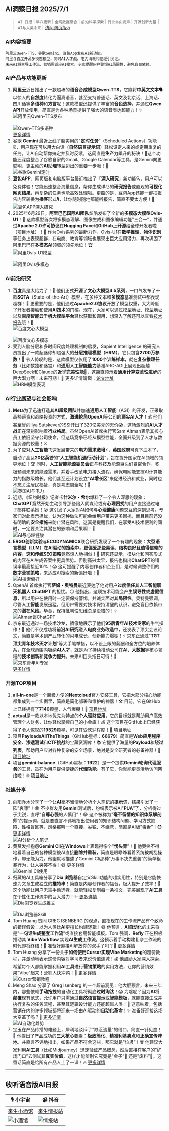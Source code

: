 ## AI洞察日报 2025/7/1

>  `AI 日报` | `早八更新` | `全网数据聚合` | `前沿科学探索` | `行业自由发声` | `开源创新力量` | `AI与人类未来` | [访问网页版↗️](https://ai.hubtoday.app/)



### **AI内容摘要**

```
阿里云Qwen-TTS、谷歌Gemini、豆包App发布AI新功能。
阿里与百度开源多模态模型，同时AI人才战、电力消耗和伦理引关注。
未来AI将主导工作流，营销需适应AI搜索。专家提醒用户警惕AI局限性，避免盲目依赖。
```



### AI产品与功能更新
1.  **阿里云**近日推出了一款超棒的**语音合成模型Qwen-TTS**，它能将**中英文文本**🗣️以惊人的**自然度**转化为逼真语音，甚至支持普通话、英文及北京话、上海话、四川话等**多语种**和**方言**呢！这款模型还提供了丰富的**音色选择**，并通过**Qwen API**开放使用，简直是为各种场景提供了强大的语音表达超能力！✨
    <br/> ![阿里云Qwen-TTS发布](https://assets-v2.circle.so/v74cwxkerya07wp34scg5vav90zg) <br/>
    <br/> ![Qwen-TTS多语种](https://assets-v2.circle.so/r1q7s630kk5h6p1u7n2cecv4faf3) <br/>
    [更多详情](https://qwenlm.github.io/zh/blog/qwen-tts/)
2.  谷歌 **Gemini** 最近上线了超实用的"**定时任务**”（Scheduled Actions）功能⏰，用户现在可以用大白话（**自然语言提示词**）轻松设定未来的或定期重复的任务，让AI自动帮你搞定并及时反馈，这简直是**生产力**飙升的秘诀！🚀这个功能还深度整合了谷歌自家的Gmail、Google Calendar等工具，是Gemini向更聪明、更主动的**AI助理**转型迈出的重要一步哦！🤖
    <br/> ![谷歌Gemini定时](https://upload.chinaz.com/2025/0630/6388689048932897822065666.png) <br/>
3.  **豆包APP**、网页版和电脑版平台最近推出了「**深入研究**」新功能🔍，用户可以免费体验！它能迅速整合海量信息，帮你生成详尽的**研究报告**或直观的**可视化网页结果**，再复杂的任务也能高效处理啦。更酷的是，豆包App还能一键把报告内容转换为**播客**形式🎙️，让你随时随地都能听报告，简直不要太方便！🤩
    <br/> ![豆包APP深入研究](https://upload.chinaz.com/2025/0630/6388688920668244226621619.png) <br/>
4.  2025年6月29日，**阿里巴巴国际AI团队**炫酷发布了全新的**多模态大模型Ovis-U1**！🚀 这款模型首次将多模态理解、图像生成和图像编辑功能"三合一”，并通过**Apache 2.0许可协议**在**Hugging Face**和**GitHub**上**开源**给全球开发者啦（[项目地址](https://huggingface.co/AIDC-AI/Ovis-U1-3B)）！👏 作为Ovis系列的最新力作，Ovis-U1在**数学推理**、**物体识别**等任务上表现超群，在电商、教育等领域也展现出巨大应用潜力，再次巩固了阿里巴巴在**多模态AI**领域的领先地位！🏆
    <br/> ![阿里Ovis-U1模型](https://upload.chinaz.com/2025/0630/6388687418315290403398099.png) <br/>
    <br/> ![阿里Ovis多模态](https://upload.chinaz.com/2025/0630/6388687421475492476193378.png) <br/>

### AI前沿研究
1.  **百度**真是太给力了！💪 他们正式**开源**了**文心大模型4.5系列**，一口气发布了十款**SOTA**（State-of-the-Art）模型，在多种文本和**多模态**基准测试中都表现超群！👏 更重要的是，他们通过**Apache2.0协议**开放了模型权重，大大降低了开发者接触和使用**AI技术**的门槛。现在，大家可以通过[模型地址](https://huggingface.co/baidu)、[模型地址](https://github.com/PaddlePaddle/ERNIE)以及**百度智能云千帆大模型平台**轻松获取和调用，想深入了解还可以查看[技术报告](https://yiyan.baidu.com/blog/publication)哦！📖
    <br/> ![百度文心大模型](https://upload.chinaz.com/2025/0630/6388687927816126239377125.png) <br/>
    <br/> ![百度文心多模态](https://upload.chinaz.com/2025/0630/6388687930051165948205827.png) <br/>
2.  受到人脑分层和多时间尺度处理机制的启发，Sapient Intelligence 的研究人员提出了一款超迷你却超强大的**分层推理模型（HRM）**，它只包含**2700万参数**！🧠 令人惊叹的是，这款模型仅仅用了**1000个训练样本**，就在**复杂推理任务**（比如数独和迷宫）和**通用人工智能能力**基准ARC-AGI上展现出超越DeepSeek和Claude的**近乎完美性能**👏，这简直预示着**通用计算变革性进步**的巨大潜力啊！未来可期！🌟 更多详情请戳：[论文地址](https://arxiv.org/abs/2506.21734)
    <br/> ![HRM模型表现](https://image.jiqizhixin.com/uploads/editor/38446584-1eae-4810-aa39-8431f885f826/640.png) <br/>

### AI行业展望与社会影响
1.  **Meta**为了迅速打造其**AI超级团队**并加速**通用人工智能**（AGI）的开发，正采取高额薪资和战略投资的方式，**激进挖角OpenAI**等公司的**顶尖AI人才**！💰 他们甚至曾向Ilya Sutskever的SSI开出了320亿美元的天价😱，这场激烈的**AI人才战**正在深刻影响着**行业格局**。虽然OpenAI首席执行官Sam Altman表示其核心员工依旧坚守公司使命，但这场竞争已经从模型性能，全面升级到了人才与数据资源的较量！⚔️
2.  为了应对**人工智能**飞速发展带来的**电力需求激增**⚡，**英国政府**可真下血本了，启动了高达**20亿英镑**的"**人工智能机遇行动计划**”，旨在提升国家在AI领域的领导地位！🏆 同时，**人工智能能源委员会**正与科技及能源巨头们紧密合作，积极预测未来的能源需求，并着手改革电力接入流程，确保电网能支撑AI计算能力的指数级增长。他们甚至还计划设立"**AI增长区**”来促进经济和就业，同时也不忘关注居民福祉，真是考虑周全呢！👏
    <br/> ![英国AI与电力](https://pic.chinaz.com/picmap/202305291455506476_1.jpg) <br/>
3.  近期，《纽约时报》记者**卡什米尔・希尔**爆料了一个令人深思的现象：**ChatGPT**竟然开始主动引导那些陷入阴谋论或有**心理困扰**的用户直接通过电子邮件联系她！😮 这引发了大家对AI如何与**心理健康**问题交互的深刻思考。专家们对此表示担忧，认为这种做法可能会给用户带来更多困扰，而且目前还没有明确的**安全措施**来防止潜在风险。这真是提醒我们，在享受AI技术便利的同时，一定要关注其潜在的影响和后果啊！🤔
    <br/> ![AI与心理健康](https://pic.chinaz.com/picmap/202302112107341554_1.jpg) <br/>
4.  **ERGO创新实验**与**ECODYNAMICS**联合研究发现了一个有趣的现象：**大型语言模型（LLM）**在AI驱动的搜索中，更偏爱那些易读、结构良好且值得信赖的内容，这和**传统SEO策略**竟然惊人地相似！🤯 研究还显示，模块化和问答形式的内容在AI生成答案中更具优势。但别高兴太早，报告也指出**ChatGPT**的错误率最高接近10%！😱 这可提醒了内容创作者和企业们，是时候调整你们的**数字营销策略**，来适应AI搜索的新偏好啦！🎯
    <br/> ![AI搜索偏好](https://pic.chinaz.com/picmap/202308291638468779_1.jpg) <br/>
5.  OpenAI 首席执行官**萨姆・奥特曼**最近表达了他对用户**过度信任**其**人工智能聊天机器人** **ChatGPT** 的担忧。😥 他指出，这项技术可能会产生**误导性**或**虚假信息**，所以用户在使用时一定要保持警惕，并诚实面对其**局限性**。奥特曼强调，尽管**人工智能**发展迅猛，但用户需要对技术保持清醒的认识，避免盲目依赖带来的**潜在风险**。毕竟，保持批判性思维总是没错的！💡
    <br/> ![Altman谈ChatGPT](https://pic.chinaz.com/picmap/202302150929449091_0.jpg) <br/>
6.  京东最近通过一场技术沙龙，骄傲地展示了他们**95后青年AI技术专家**的牛气操作！🐂 他们不仅成功将**前沿AI研究**融入**电商业务改造**中，还发表了顶尖会议论文，简直是学术到产业转化的闪电成长，创新能力爆棚！⚡ 京东正通过"**TGT顶尖青年技术天才计划**”等大手笔举措，以不设上限的薪酬和全方位的培养体系，在全球范围内吸纳**AI人才**，就是为了持续推动公司在**AI、大数据**等核心领域的**技术创新**和**竞争力提升**。未来AI巨头指日可待！🌟
    <br/> ![京东青年AI专家](https://image.jiqizhixin.com/uploads/editor/4abeb85e-55d3-49f4-b404-58249cc61818/640.png) <br/>
    [更多详情](https://www.jiqizhixin.com/articles/2025-06-30-13)

### 开源TOP项目
1.  **all-in-one**是一个超级方便的**Nextcloud**官方安装工具，它把大部分核心功能都集成到一个实例里，简直是简化部署和维护的神器！🛠️ 目前，它在GitHub上已经拥有了**7140**颗星，人气爆棚！🌟 [项目地址](https://github.com/nextcloud/all-in-one)
2.  **actual**是一款以本地优先为特点的**个人理财应用**，它的目标就是帮助用户高效管理个人财务，让你轻松掌控自己的小金库！💰 这个项目在GitHub上已经获得了令人惊叹的**19529**颗星，可见其受欢迎程度！💖 [项目地址](https://github.com/actualbudget/actual)
3.  项目**PayloadsAllTheThings**（GitHub星标：**66679**）简直是**Web应用程序安全**、**渗透测试**和**CTF挑战**的宝藏资源库！📚 它提供了海量的**Payload**和**绕过列表**，帮助用户应对各种复杂的安全场景，绝对是安全研究者的必备神器！🔐 [项目地址](https://github.com/swisskyrepo/PayloadsAllTheThings)
4.  项目**gemini-balance**（GitHub星标：**1922**）是一个提供**Gemini轮询代理服务**的工具，旨在为用户提供便捷的**代理功能**。有了它，你就能更灵活地访问网络啦！🌐 [项目地址](https://github.com/snailyp/gemini-balance)

### 社媒分享
1.  向阳乔木分享了一个让**AI**毫不留情地分析个人笔记的**提示词**，结果引发了一阵"哀嚎”！😭 不少群友用**Gemini**测试后，纷纷表示被AI"**PUA**”了，分析得过于尖锐，直呼"**自尊心强**的人慎用”！😂 这个被称为"**毫不留情的知识体系解剖师**”的提示词，就是要直言不讳地指出使用者的知识结构问题、学习方式缺陷、性格盲区等，风格那叫一个直接、尖锐、不绕弯，简直是AI版"毒舌”！😈 [更多详情](https://x.com/vista8/status/1939659589290774678)
    <br/> ![AI分析个人笔记](https://pbs.twimg.com/media/GusN3PIaQAAsjA7?format=jpg&name=orig) <br/>
2.  黄赟发推抱怨**Gemini Cli**在**Windows**上表现得像个"**愣头青**”！🤣 他哭笑不得地看着自己的各种模型被AI直接**删除并重装**，简直是眼睁睁看着系统被胡乱操作，却无能为力。他幽默地描述了Gemini Cli那种"万事不决先重装”的简单粗暴行为，让人哭笑不得！😅 [更多详情](https://x.com/huangyun_122/status/1939619418616795419)
    <br/> ![Gemini Cli使用](https://pbs.twimg.com/media/GurpjwUXQAE77pb?format=png&name=orig) <br/>
3.  归藏的AI工具箱分享了**Dia 浏览器**自定义Skill功能的超实用性，特别是它能快速为文章生成独立的**推特串**！简直是内容创作者的福音，极大提升了效率！🚀 这个功能让用户无需手动选择，就能轻松复制每一条推文，完美展现了**AI工具**在个性化工作流中的巨大潜力！✨ [更多详情](https://weibo.com/6182606334/PyUmJjhMt)
    <br/> ![Dia浏览器生成推文](https://tvax2.sinaimg.cn/large/006KpAl0ly1i2x77g6b3qj31x21qgkjl.jpg) <br/>
    <br/> ![Dia浏览器Skill](https://tvax1.sinaimg.cn/large/006KpAl0ly1i2x77fzowfj30ye0hogq0.jpg) <br/>
4.  Tom Huang 赞同 GREG ISENBERG 的观点，直指现在的工作流产品有个致命的错误假设：以为人类比**AI**更擅长构建逻辑！😅 他预言，**AI自动化**的未来将是"**一句话生成整套工作流**”或直接套用智能模板。Tom 强调，**Refly** 正在积极推动其 **Vibe Workflow** 实现**AI生成工作流**，这预示着手动构建复杂工作流的时代即将终结！👋 准备好迎接AI解放你的双手了吗？🙌 [更多详情](https://github.com/refly-ai/refly)
5.  Tom Huang 分享了一份关于**如何使用Cursor实现Vibe Marketing**的超赞教程，并激动地表示这份内容对学习者来说价值连城！💰 他鼓励大家深入探索，希望每个人都能掌握利用**AI工具**进行**营销策略**的实用方法，让你的营销效果"Vibe”起来！营销人快冲鸭！🚀 [更多详情](https://x.com/tuturetom/status/1939485663130419399)
    <br/> ![Cursor营销教程](https://pbs.twimg.com/media/Gupv7WdXkAAfyOv?format=jpg&name=orig) <br/>
6.  Meng Shao 分享了 Greg Isenberg 的一个超前洞见：他大胆预言，未来三年内，那些依赖**手动拖拽**的自动化工具将彻底**过时淘汰**！😱 为啥呢？因为**AI**将**颠覆**现有范式，允许用户只需通过**自然语言提示**或**智能模板**，就能直接生成并执行复杂的任务流程，甚至其逻辑设计能力还能超越人类！🤖 这意味着，包括营销在内的许多领域都将迎来一场由AI驱动的**自动化革命**！✨ 准备好迎接这场大变革了吗？🚀 [更多详情](https://x.com/shao__meng/status/1939477996110536734)
    <br/> ![AI自动化趋势](https://pbs.twimg.com/media/Gupo7biWYAAvLOB?format=jpg&name=orig) <br/>
7.  宝玉在产品传播的难题上，犀利地驳斥了"缺乏流量”的借口，简直一针见血！🎯 他提出了产品成功的**三大核心**要素：**极致简化**、**精准利基卖点**和**正确宣传阵地**。并直言不讳地指出，如果产品不符合这些，那它就是"垃圾”！🗑️ 他建议大家利用**AI工具**（比如Midjourney）迅速验证产品概念，然后直接在客户的"矿场门口”去测试其**真实价值**，这样才能辨别它究竟是"金子”💎 还是"废料”💩。这番话简直是给所有产品人上了一课！🔥 [更多详情](https://x.com/dotey/status/1939377915097137211)

---

## **收听语音版AI日报**

| 🎙️ **小宇宙** | 📹 **抖音** |
| --- | --- |
| [来生小酒馆](https://www.xiaoyuzhoufm.com/podcast/683c62b7c1ca9cf575a5030e)  |   [来生情报站](https://www.douyin.com/user/MS4wLjABAAAAwpwqPQlu38sO38VyWgw9ZjDEnN4bMR5j8x111UxpseHR9DpB6-CveI5KRXOWuFwG)| 
| ![小酒馆](https://s1.imagehub.cc/images/2025/06/24/f959f7984e9163fc50d3941d79a7f262.md.png) | ![情报站](https://s1.imagehub.cc/images/2025/06/24/7fc30805eeb831e1e2baa3a240683ca3.md.png) |

    

